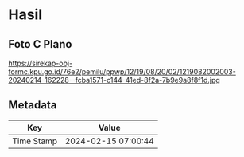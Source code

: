 # Hasil

## Foto C Plano

https://sirekap-obj-formc.kpu.go.id/76e2/pemilu/ppwp/12/19/08/20/02/1219082002003-20240214-162228--fcba1571-c144-41ed-8f2a-7b9e9a8f8f1d.jpg


## Metadata

| Key        | Value               |
| ---------- | ------------------- |
| Time Stamp | 2024-02-15 07:00:44 |



